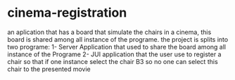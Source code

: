 # cinema-registration
an aplication that has a board that simulate the chairs in a cinema, this board is shared among all instance of the programe.
the project is splits into two programe:
  1- Server Application that used to share the board among all instance of the Programe
  2- JUI application that the user use to register a chair so that if one instance select the chair B3 so no one can select this chair to the presented movie 
